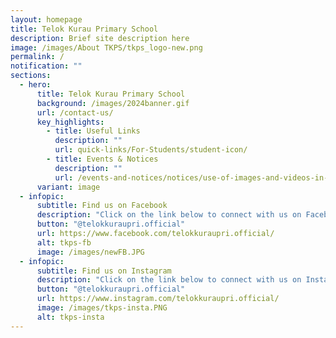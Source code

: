 ```yaml
---
layout: homepage
title: Telok Kurau Primary School
description: Brief site description here
image: /images/About TKPS/tkps_logo-new.png
permalink: /
notification: ""
sections:
  - hero:
      title: Telok Kurau Primary School
      background: /images/2024banner.gif
      url: /contact-us/
      key_highlights:
        - title: Useful Links
          description: ""
          url: quick-links/For-Students/student-icon/
        - title: Events & Notices
          description: ""
          url: /events-and-notices/notices/use-of-images-and-videos-in-publication/
      variant: image
  - infopic:
      subtitle: Find us on Facebook
      description: "Click on the link below to connect with us on Facebook:"
      button: "@telokkuraupri.official"
      url: https://www.facebook.com/telokkuraupri.official/
      alt: tkps-fb
      image: /images/newFB.JPG
  - infopic:
      subtitle: Find us on Instagram
      description: "Click on the link below to connect with us on Instagram:"
      button: "@telokkuraupri.official"
      url: https://www.instagram.com/telokkuraupri.official/
      image: /images/tkps-insta.PNG
      alt: tkps-insta
---
```

